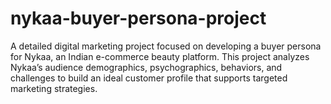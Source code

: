 # nykaa-buyer-persona-project
A detailed digital marketing project focused on developing a buyer persona for Nykaa, an Indian e-commerce beauty platform. This project analyzes Nykaa’s audience demographics, psychographics, behaviors, and challenges to build an ideal customer profile that supports targeted marketing strategies.
